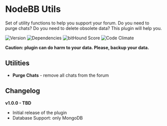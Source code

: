 # NodeBB Utils

Set of utility functions to help you support your forum. Do you need to purge chats? Do you need to delete obsolete data? This plugin will help you.

![Version](https://img.shields.io/npm/v/nodebb-plugin-ns-utils.svg)
![Dependencies](https://david-dm.org/NicolasSiver/nodebb-plugin-ns-utils.svg)
![bitHound Score](https://www.bithound.io/github/NicolasSiver/nodebb-plugin-ns-utils/badges/score.svg)
![Code Climate](https://img.shields.io/codeclimate/github/NicolasSiver/nodebb-plugin-ns-utils.svg)

<!-- START doctoc generated TOC please keep comment here to allow auto update -->
<!-- DON'T EDIT THIS SECTION, INSTEAD RE-RUN doctoc TO UPDATE -->

<!-- END doctoc generated TOC please keep comment here to allow auto update -->

**Caution: plugin can do harm to your data. Please, backup your data.**

## Utilities

- **Purge Chats** - remove all chats from the forum

## Changelog

**v1.0.0 - TBD**

- Initial release of the plugin
- Database Support: only MongoDB